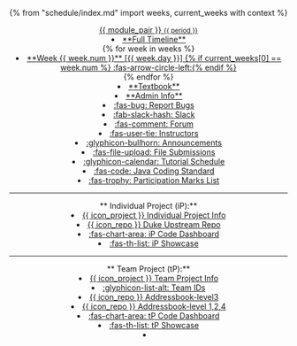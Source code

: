 {% from "schedule/index.md" import weeks, current_weeks with context %}
<header>
<!-- div class="w-100 p-1 bg-warning text-center"><md>**This site is outdated! The new version is [here](http://www.comp.nus.edu.sg/~cs2103).**</md></div -->
<navbar placement="top" type="dark">
  <a slot="brand" href="{{baseUrl}}/index.html" title="Home" class="navbar-brand">{{ module_pair }} <small>{{ period }}</small></a>
  <dropdown text="Schedule" class="nav-link">
  <li><a href="{{baseUrl}}/schedule/timeline.html" class="dropdown-item"><md>**Full Timeline**</md></a></li>
{% for week in weeks %}
<li><a href="{{ baseUrl }}/schedule/week{{ week.num }}/index.html" class="dropdown-item"> <md>**Week {{ week.num }}** [{{ week.day }}] {% if current_weeks[0] == week.num %} :fas-arrow-circle-left:{% endif %}</md></a></li>
{% endfor %}
  </dropdown>
  <li><a href="{{baseUrl}}/se-book-adapted/index.html" class="nav-link"><md>**Textbook**</md></a></li>
  <li><a href="{{baseUrl}}/admin/index.html" class="nav-link"><md>**Admin Info**</md></a></li>
  <dropdown text="Links" class="nav-link">
    <li><a href="{{bugs_link}}" target="_blank" class="dropdown-item"><md>:fas-bug: Report Bugs</md></a></li>
    <li><a href="{{slack_team}}" target="_blank" class="dropdown-item"><md>:fab-slack-hash: Slack</md></a></li>
    <li><a href="{{forum_link}}" target="_blank" class="dropdown-item"><md>:fas-comment: Forum</md></a></li>
    <li><a href="{{ baseUrl }}/admin/instructors.html" class="dropdown-item"><md>:fas-user-tie: Instructors</md></a></li>
    <li><a href="{{ivle_announcements}}" target="_blank" class="dropdown-item"><md>:glyphicon-bullhorn: Announcements</md></a></li>
    <li><a href="{{ivle_files}}" target="_blank" class="dropdown-item"><md>:fas-file-upload: File Submissions</md></a></li>
    <li><a href="{{baseUrl}}/admin/tutorials.html" target="_blank" class="dropdown-item"><md>:glyphicon-calendar: Tutorial Schedule</md></a></li>
    <li><a href="{{java_coding_standard}}" target="_blank" class="dropdown-item"><md>:fas-code: Java Coding Standard</md></a></li>
    <li><a href="{{participation_marks_page}}" target="_blank" class="dropdown-item"><md>:fas-trophy: Participation Marks List</md></a></li>
    <hr>
    <md>**&nbsp;Individual Project (iP):**</md>
    <li><a href="{{baseUrl}}/admin/ip-overview.html" class="dropdown-item"><md>{{ icon_project }} Individual Project Info</md></a></li>
    <li><a href="{{module_org}}/duke" target="_blank" class="dropdown-item"><md>{{ icon_repo }} Duke Upstream Repo</md></a></li>
    <li><a href="{{ ip_dashboard }}" target="_blank" class="dropdown-item"><md>:fas-chart-area: iP Code Dashboard</md></a></li>
    <li><a href="{{baseUrl}}/admin/ip-showcase.html" class="dropdown-item"><md>:fas-th-list: iP Showcase</md></a></li>
    <hr>
    <md>**&nbsp;Team Project (tP):**</md>
    <li><a href="{{baseUrl}}/admin/project-overview.html" class="dropdown-item"><md>{{ icon_project }} Team Project Info</md></a></li>
    <li><a href="{{team_IDs_page}}" target="_blank" class="dropdown-item"><md>:glyphicon-list-alt: Team IDs</md></a></li>
    <li><a href="{{module_org}}/addressbook-level3" target="_blank" class="dropdown-item"><md>{{ icon_repo }} Addressbook-level3</md></a></li>
    <li><a href="https://se-education.org" target="_blank" class="dropdown-item"><md>{{ icon_repo }} Addressbook-level 1,2,4</md></a></li>
    <li><a href="{{ tp_dashboard }}" target="_blank" class="dropdown-item"><md>:fas-chart-area: tP Code Dashboard</md></a></li>
    <li><a href="{{baseUrl}}/admin/projectList.html" class="dropdown-item"><md>:fas-th-list: tP Showcase</md></a></li>
  </dropdown>
  <li slot="right" class="nav-link">
    <form class="navbar-form">
      <searchbar :data="searchData" placeholder="Search" :on-hit="searchCallback" menu-align-right ></searchbar>
    </form>
  </li>
</navbar>
</header>
